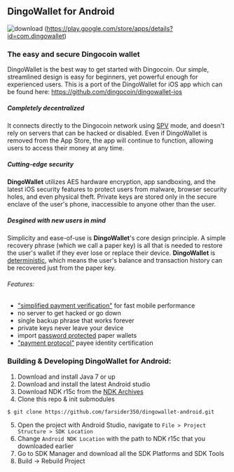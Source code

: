 DingoWallet for Android
----------------------------------

![download](/images/icon-google-play.png)
(https://play.google.com/store/apps/details?id=com.dingowallet)

### The easy and secure Dingocoin wallet

DingoWallet is the best way to get started with Dingocoin. Our simple, streamlined design is easy for beginners, yet powerful enough for experienced users. This is a port of the DingoWallet for iOS app which can be found here: https://github.com/dingocoin/dingowallet-ios

##### Completely decentralized

It connects directly to the Dingocoin network using [SPV](https://en.bitcoin.it/wiki/Thin_Client_Security#Header-Only_Clients) mode, and doesn't rely on servers that can be hacked or disabled. Even if DingoWallet is removed from the App Store, the app will continue to function, allowing users to access their money at any time.

##### Cutting-edge security

**DingoWallet** utilizes AES hardware encryption, app sandboxing, and the latest iOS security features to protect users from malware, browser security holes, and even physical theft. Private keys are stored only in the secure enclave of the user's phone, inaccessible to anyone other than the user.

##### Desgined with new users in mind

Simplicity and ease-of-use is **DingoWallet**'s core design principle. A simple recovery phrase (which we call a paper key) is all that is needed to restore the user's wallet if they ever lose or replace their device. **DingoWallet** is [deterministic](https://github.com/bitcoin/bips/blob/master/bip-0032.mediawiki), which means the user's balance and transaction history can be recovered just from the paper key.

###### Features:

- ["simplified payment verification"](https://github.com/bitcoin/bips/blob/master/bip-0037.mediawiki) for fast mobile performance
- no server to get hacked or go down
- single backup phrase that works forever
- private keys never leave your device
- import [password protected](https://github.com/bitcoin/bips/blob/master/bip-0038.mediawiki) paper wallets
- ["payment protocol"](https://github.com/bitcoin/bips/blob/master/bip-0070.mediawiki) payee identity certification

### Building & Developing DingoWallet for Android:

1. Download and install Java 7 or up
2. Download and install the latest Android studio
3. Download NDK r15c from the [NDK Archives](https://developer.android.com/ndk/downloads/older_releases.html)
4. Clone this repo & init submodules
```bash
$ git clone https://github.com/farsider350/dingowallet-android.git
```
5. Open the project with Android Studio, navigate to `File > Project Structure > SDK Location`
6. Change `Android NDK Location` with the path to NDK r15c that you downloaded earlier
7. Go to SDK Manager and download all the SDK Platforms and SDK Tools
9. Build -> Rebuild Project
